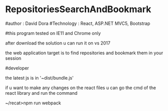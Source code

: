 # RepositoriesSearchAndBookmark

#author : David Dora
#Technology : React, ASP.NET MVC5, Bootstrap

#this program tested on IE11 and Chrome only

after download the solution u can run it on vs 2017

the web application target is to find repositories and bookmark them in
your session


#developer

the latest js is in '~dist/bundle.js'

if u want to make any changes on the react files
u can go the cmd of the react library and run the command

~/recat>npm run webpack


